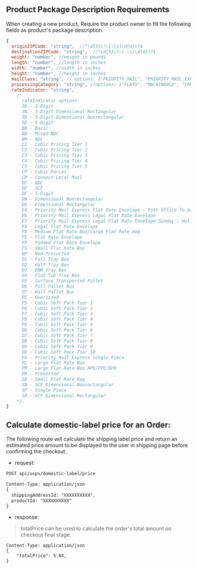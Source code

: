 ## Product Package Description Requirements
When creating a new product, Require the product owner to fill the following fields as product's package description.
```javascript
{
  originZIPCode: "string",  //^\d{5}(?:[-\s]\d{4})?$
  destinationZIPCode: "string",  //^\d{5}(?:[-\s]\d{4})?$
  weight: "number", //weight in pounds
  length: "number", //length in inches
  width: "number", //width in inches
  height: "number", //height in inches
  mailClass: "string", // options: ["PRIORITY_MAIL", "PRIORITY_MAIL_EXPRESS", "PARCEL_SELECT", "PARCEL_SELECT_LIGHTWEIGHT"]
  processingCategory: "string", //options: ["FLATS", "MACHINABLE", "IRREGULAR", "NON_MACHINABLE"],
  rateIndicator: "string",
    /*
      rateIndicator options:
      3D - 3-Digit
      3N - 3-Digit Dimensional Rectangular
      3R - 3-Digit Dimensional Nonrectangular
      5D - 5-Digit
      BA - Basic
      BB - Mixed NDC
      BM - NDC
      C1 - Cubic Pricing Tier 1
      C2 - Cubic Pricing Tier 2
      C3 - Cubic Pricing Tier 3
      C4 - Cubic Pricing Tier 4
      C5 - Cubic Pricing Tier 5
      CP - Cubic Parcel
      CM - Connect Local Mail
      DC - NDC
      DE - SCF
      DF - 5-Digit
      DN - Dimensional Nonrectangular
      DR - Dimensional Rectangular
      E4 - Priority Mail Express Flat Rate Envelope - Post Office To Addressee
      E6 - Priority Mail Express Legal Flat Rate Envelope
      E7 - Priority Mail Express Legal Flat Rate Envelope Sunday / Holiday
      FA - Legal Flat Rate Envelope
      FB - Medium Flat Rate Box/Large Flat Rate Bag
      FE - Flat Rate Envelope
      FP - Padded Flat Rate Envelope
      FS - Small Flat Rate Box
      NP - Non-Presorted
      O1 - Full Tray Box
      O2 - Half Tray Box
      O3 - EMM Tray Box
      O4 - Flat Tub Tray Box
      O5 - Surface Transported Pallet
      O6 - Full Pallet Box
      O7 - Half Pallet Box
      OS - Oversized
      P5 - Cubic Soft Pack Tier 1
      P6 - Cubic Soft Pack Tier 2
      P7 - Cubic Soft Pack Tier 3
      P8 - Cubic Soft Pack Tier 4
      P9 - Cubic Soft Pack Tier 5
      Q6 - Cubic Soft Pack Tier 6
      Q7 - Cubic Soft Pack Tier 7
      Q8 - Cubic Soft Pack Tier 8
      Q9 - Cubic Soft Pack Tier 9
      Q0 - Cubic Soft Pack Tier 10
      PA - Priority Mail Express Single Piece
      PL - Large Flat Rate Box
      PM - Large Flat Rate Box APO/FPO/DPO
      PR - Presorted
      SB - Small Flat Rate Bag
      SN - SCF Dimensional Nonrectangular
      SP - Single Piece
      SR - SCF Dimensional Rectangular
    */
}

```

## Calculate domestic-label price for an Order:
The following route will calculate the shipping label price and return an estimated price amount to be displayed to the user in shipping page before confirming the checkout.
- request:
```rest
POST api/usps/domestic-label/price

Content-Type: application/json
{
  shippingAddressId: "XXXXXXXXXX",
  productId: "XXXXXXXXXX"
}

```
- response:
> totalPrice can be used to calculate the order's total amount on checkout final stage.
```code
Content-Type: application/json
{
    "totalPrice": 5.84,
}
```



